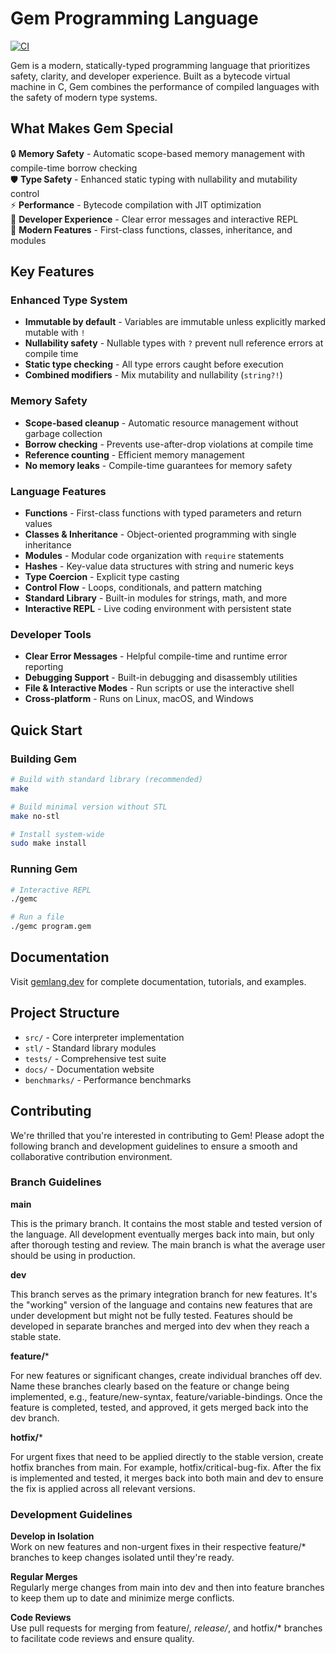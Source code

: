 # Gem Programming Language

[![CI](https://github.com/SimuCorps/Gem/actions/workflows/ci.yml/badge.svg)](https://github.com/SimuCorps/Gem/actions/workflows/ci.yml)

Gem is a modern, statically-typed programming language that prioritizes safety, clarity, and developer experience. Built as a bytecode virtual machine in C, Gem combines the performance of compiled languages with the safety of modern type systems.

## What Makes Gem Special

🔒 **Memory Safety** - Automatic scope-based memory management with compile-time borrow checking  
🛡️ **Type Safety** - Enhanced static typing with nullability and mutability control  
⚡ **Performance** - Bytecode compilation with JIT optimization  
🎯 **Developer Experience** - Clear error messages and interactive REPL  
🧩 **Modern Features** - First-class functions, classes, inheritance, and modules  

## Key Features

### Enhanced Type System
- **Immutable by default** - Variables are immutable unless explicitly marked mutable with `!`
- **Nullability safety** - Nullable types with `?` prevent null reference errors at compile time
- **Static type checking** - All type errors caught before execution
- **Combined modifiers** - Mix mutability and nullability (`string?!`)

### Memory Safety
- **Scope-based cleanup** - Automatic resource management without garbage collection
- **Borrow checking** - Prevents use-after-drop violations at compile time
- **Reference counting** - Efficient memory management
- **No memory leaks** - Compile-time guarantees for memory safety

### Language Features
- **Functions** - First-class functions with typed parameters and return values
- **Classes & Inheritance** - Object-oriented programming with single inheritance
- **Modules** - Modular code organization with `require` statements
- **Hashes** - Key-value data structures with string and numeric keys
- **Type Coercion** - Explicit type casting
- **Control Flow** - Loops, conditionals, and pattern matching
- **Standard Library** - Built-in modules for strings, math, and more
- **Interactive REPL** - Live coding environment with persistent state

### Developer Tools
- **Clear Error Messages** - Helpful compile-time and runtime error reporting
- **Debugging Support** - Built-in debugging and disassembly utilities
- **File & Interactive Modes** - Run scripts or use the interactive shell
- **Cross-platform** - Runs on Linux, macOS, and Windows

## Quick Start

### Building Gem

```bash
# Build with standard library (recommended)
make

# Build minimal version without STL
make no-stl

# Install system-wide
sudo make install
```

### Running Gem

```bash
# Interactive REPL
./gemc

# Run a file
./gemc program.gem
```

## Documentation

Visit [gemlang.dev](https://gemlang.dev) for complete documentation, tutorials, and examples.

## Project Structure

- `src/` - Core interpreter implementation
- `stl/` - Standard library modules
- `tests/` - Comprehensive test suite
- `docs/` - Documentation website
- `benchmarks/` - Performance benchmarks

## Contributing

We're thrilled that you're interested in contributing to Gem! Please adopt the following branch and development guidelines to ensure a smooth and collaborative contribution environment.

### Branch Guidelines

**main**

This is the primary branch. It contains the most stable and tested version of the language. All development eventually merges back into main, but only after thorough testing and review. The main branch is what the average user should be using in production.

**dev**

This branch serves as the primary integration branch for new features. It's the "working" version of the language and contains new features that are under development but might not be fully tested. Features should be developed in separate branches and merged into dev when they reach a stable state.

**feature/***

For new features or significant changes, create individual branches off dev. Name these branches clearly based on the feature or change being implemented, e.g., feature/new-syntax, feature/variable-bindings. Once the feature is completed, tested, and approved, it gets merged back into the dev branch.

**hotfix/***

For urgent fixes that need to be applied directly to the stable version, create hotfix branches from main. For example, hotfix/critical-bug-fix. After the fix is implemented and tested, it merges back into both main and dev to ensure the fix is applied across all relevant versions.

### Development Guidelines

**Develop in Isolation**  
Work on new features and non-urgent fixes in their respective feature/* branches to keep changes isolated until they're ready.

**Regular Merges**  
Regularly merge changes from main into dev and then into feature branches to keep them up to date and minimize merge conflicts.

**Code Reviews**  
Use pull requests for merging from feature/*, release/*, and hotfix/* branches to facilitate code reviews and ensure quality.